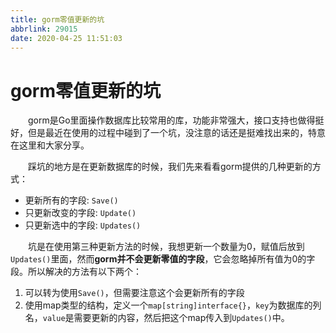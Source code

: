 ```yaml
---
title: gorm零值更新的坑
abbrlink: 29015
date: 2020-04-25 11:51:03
---
```


# gorm零值更新的坑

&emsp;&emsp;gorm是Go里面操作数据库比较常用的库，功能非常强大，接口支持也做得挺好，但是最近在使用的过程中碰到了一个坑，没注意的话还是挺难找出来的，特意在这里和大家分享。

<!-- more -->

&emsp;&emsp;踩坑的地方是在更新数据库的时候，我们先来看看gorm提供的几种更新的方式：

+ 更新所有的字段: `Save()`
+ 只更新改变的字段: `Update()`
+ 只更新选中的字段: `Updates()`

&emsp;&emsp;坑是在使用第三种更新方法的时候，我想更新一个数量为0，赋值后放到`Updates()`里面，然而**gorm并不会更新零值的字段**，它会忽略掉所有值为0的字段。所以解决的方法有以下两个：

1. 可以转为使用`Save()`，但需要注意这个会更新所有的字段
2. 使用map类型的结构，定义一个`map[string]interface{}`，`key`为数据库的列名，`value`是需要更新的内容，然后把这个map传入到`Updates()`中。